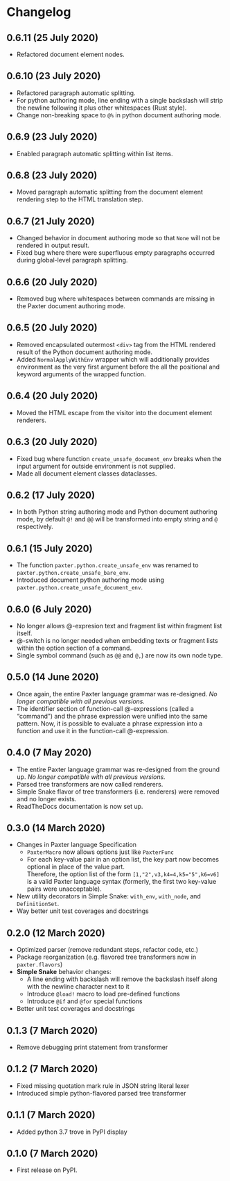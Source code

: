 # Changelog

## 0.6.11 (25 July 2020)

-   Refactored document element nodes.

## 0.6.10 (23 July 2020)

-   Refactored paragraph automatic splitting.
-   For python authoring mode, line ending with a single backslash
    will strip the newline following it plus other whitespaces (Rust style).
-   Change non-breaking space to `@%` in python document authoring mode.

## 0.6.9 (23 July 2020)

-   Enabled paragraph automatic splitting within list items.

## 0.6.8 (23 July 2020)

-   Moved paragraph automatic splitting from the document element rendering step
    to the HTML translation step.

## 0.6.7 (21 July 2020)

-   Changed behavior in document authoring mode so that `None`
    will not be rendered in output result.
-   Fixed bug where there were superfluous empty paragraphs
    occurred during global-level paragraph splitting.

## 0.6.6 (20 July 2020)

-   Removed bug where whitespaces between commands are missing
    in the Paxter document authoring mode.

## 0.6.5 (20 July 2020)

-   Removed encapsulated outermost `<div>` tag from the HTML rendered result
    of the Python document authoring mode.
-   Added `NormalApplyWithEnv` wrapper which will 
    additionally provides environment as the very first argument 
    before the all the positional and keyword arguments of the wrapped function.

## 0.6.4 (20 July 2020)

-   Moved the HTML escape from the visitor into the document element renderers.

## 0.6.3 (20 July 2020)

-   Fixed bug where function `create_unsafe_document_env` breaks
    when the input argument for outside environment is not supplied.
-   Made all document element classes dataclasses.

## 0.6.2 (17 July 2020)

-   In both Python string authoring mode and Python document authoring mode,
    by default `@!` and `@@` will be transformed into empty string and  `@`
    respectively.

## 0.6.1 (15 July 2020)

-   The function `paxter.python.create_unsafe_env` was renamed to
    `paxter.python.create_unsafe_bare_env`.
-   Introduced document python authoring mode
    using `paxter.python.create_unsafe_document_env`.

## 0.6.0 (6 July 2020)

-   No longer allows @-expresion text and fragment list within fragment list itself.
-   @-switch is no longer needed when embedding texts or fragment lists
    within the option section of a command.
-   Single symbol command (such as `@@` and `@,`) are now its own node type.
    
## 0.5.0 (14 June 2020)

-   Once again, the entire Paxter language grammar was re-designed.
    _No longer compatible with all previous versions._
-   The identifier section of function-call @-expressions (called a “command”)
    and the phrase expression were unified into the same pattern.
    Now, it is possible to evaluate a phrase expression into a function
    and use it in the function-call @-expression.

## 0.4.0 (7 May 2020)

-   The entire Paxter language grammar was re-designed from the ground up. 
    _No longer compatible with all previous versions._
-   Parsed tree transformers are now called renderers.
-   Simple Snake flavor of tree transformers (i.e. renderers) 
    were removed and no longer exists.
-   ReadTheDocs documentation is now set up.

## 0.3.0 (14 March 2020)

-   Changes in Paxter language Specification
    -   `PaxterMacro` now allows options just like `PaxterFunc`
    -   For each key-value pair in an option list,
        the key part now becomes optional in place of the value part.  
        Therefore, the option list of the form `[1,"2",v3,k4=4,k5="5",k6=v6]`
        is a valid Paxter language syntax
        (formerly, the first two key-value pairs were unacceptable).
-   New utility decorators in Simple Snake: 
    `with_env`, `with_node`, and `DefinitionSet`.
-   Way better unit test coverages and docstrings

## 0.2.0 (12 March 2020)

-   Optimized parser (remove redundant steps, refactor code, etc.)
-   Package reorganization (e.g. flavored tree transformers now in `paxter.flavors`)
-   **Simple Snake** behavior changes:
    -    A line ending with backslash will remove the backslash itself 
         along with the newline character next to it
    -    Introduce `@load!` macro to load pre-defined functions
    -    Introduce `@if` and `@for` special functions
-   Better unit test coverages and docstrings

## 0.1.3 (7 March 2020)

-   Remove debugging print statement from transformer

## 0.1.2 (7 March 2020)

-   Fixed missing quotation mark rule in JSON string literal lexer
-   Introduced simple python-flavored parsed tree transformer

## 0.1.1 (7 March 2020)

-   Added python 3.7 trove in PyPI display

## 0.1.0 (7 March 2020)

-   First release on PyPI.
